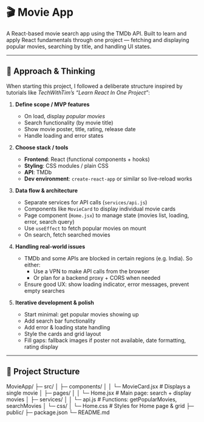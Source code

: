 # 🎬 Movie App

A React-based movie search app using the TMDb API. Built to learn and apply React fundamentals through one project — fetching and displaying popular movies, searching by title, and handling UI states.

---

## 🧠 Approach & Thinking

When starting this project, I followed a deliberate structure inspired by tutorials like *TechWithTim’s “Learn React In One Project”*:

1. **Define scope / MVP features**  
   - On load, display *popular movies*  
   - Search functionality (by movie title)  
   - Show movie poster, title, rating, release date  
   - Handle loading and error states  

2. **Choose stack / tools**  
   - **Frontend**: React (functional components + hooks)  
   - **Styling**: CSS modules / plain CSS  
   - **API**: TMDb  
   - **Dev environment**: `create-react-app` or similar so live-reload works  

3. **Data flow & architecture**  
   - Separate services for API calls (`services/api.js`)  
   - Components like `MovieCard` to display individual movie cards  
   - Page component (`Home.jsx`) to manage state (movies list, loading, error, search query)  
   - Use `useEffect` to fetch popular movies on mount  
   - On search, fetch searched movies  

4. **Handling real-world issues**  
   - TMDb and some APIs are blocked in certain regions (e.g. India). So either:  
     - Use a VPN to make API calls from the browser  
     - Or plan for a backend proxy + CORS when needed  
   - Ensure good UX: show loading indicator, error messages, prevent empty searches  

5. **Iterative development & polish**  
   - Start minimal: get popular movies showing up  
   - Add search bar functionality  
   - Add error & loading state handling  
   - Style the cards and grid layout  
   - Fill gaps: fallback images if poster not available, date formatting, rating display  

---

## 📖 Project Structure

MovieApp/
├─ src/
│ ├─ components/
│ │ └─ MovieCard.jsx # Displays a single movie
│ ├─ pages/
│ │ └─ Home.jsx # Main page: search + display movies
│ ├─ services/
│ │ └─ api.js # Functions: getPopularMovies, searchMovies
│ └─ css/
│ └─ Home.css # Styles for Home page & grid
├─ public/
├─ package.json
└─ README.md